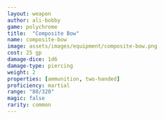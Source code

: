 ```yaml
---
layout: weapon
author: ali-bobby
game: polychrome
title:  "Composite Bow"
name: composite-bow
image: assets/images/equipment/composite-bow.png
cost: 25 gp
damage-dice: 1d6
damage-type: piercing
weight: 2
properties: [ammunition, two-handed]
proficiency: martial
range: "80/320"
magic: false
rarity: common
---
```

